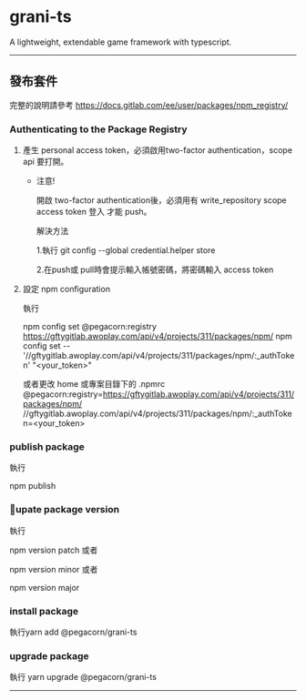 # grani-ts

A lightweight, extendable game framework with typescript.
***
## 發布套件

完整的說明請參考
https://docs.gitlab.com/ee/user/packages/npm_registry/
### Authenticating to the Package Registry
1. 產生 personal access token，必須啟用two-factor authentication，scope api 要打開。

    * 注意!

      開啟 two-factor authentication後，必須用有 write_repository scope access token 登入 才能 push。

      解決方法

      1.執行 git config --global credential.helper store

      2.在push或 pull時會提示輸入帳號密碼，將密碼輸入 access token

2. 設定 npm configuration

    執行

    npm config set @pegacorn:registry https://gftygitlab.awoplay.com/api/v4/projects/311/packages/npm/
    npm config set -- '//gftygitlab.awoplay.com/api/v4/projects/311/packages/npm/:_authToken' "<your_token>"

    或者更改 home 或專案目錄下的 .npmrc
    @pegacorn:registry=https://gftygitlab.awoplay.com/api/v4/projects/311/packages/npm/
    //gftygitlab.awoplay.com/api/v4/projects/311/packages/npm/:_authToken=<your_token>

### publish package

執行

npm publish

### upate package version

執行

npm version patch  或者

npm version minor  或者

npm version major
### install package

執行yarn add @pegacorn/grani-ts


### upgrade package


執行 yarn upgrade @pegacorn/grani-ts


***